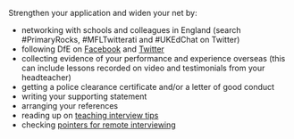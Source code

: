Strengthen your application and widen your net by:

* networking with schools and colleagues in England (search #PrimaryRocks,
  #MFLTwitterati and #UKEdChat on Twitter)
* following DfE on [Facebook](https://www.facebook.com/educationgovuk) and [Twitter](https://twitter.com/educationgovuk)
* collecting evidence of your performance and experience overseas (this can
  include lessons recorded on video and testimonials from your headteacher)
* getting a police clearance certificate and/or a letter of good conduct
* writing your supporting statement
* arranging your references
* reading up on [teaching interview tips](https://www.teachertoolkit.co.uk/2019/04/04/job-interviews)
* checking [pointers for remote interviewing](https://teaching.blog.gov.uk/2020/06/12/attending-your-first-remote-interview/)

